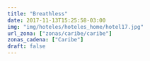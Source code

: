 ```yaml
---
title: "Breathless"
date: 2017-11-13T15:25:58-03:00
img: "img/hoteles/hoteles_home/hotel17.jpg"
url_zona: ["zonas/caribe/caribe"]
zonas_cadena: ["Caribe"]
draft: false
---
```

